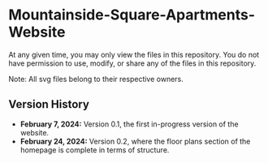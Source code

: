# Mountainside-Square-Apartments-Website
At any given time, you may only view the files in this repository. You do not have permission to use, modify, or share any of the files in this repository.

Note: All svg files belong to their respective owners.

## Version History
- **February 7, 2024:** Version 0.1, the first in-progress version of the website.
- **February 24, 2024:** Version 0.2, where the floor plans section of the homepage is complete in terms of structure.
